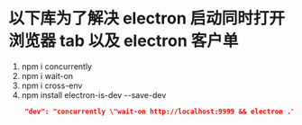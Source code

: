 # 以下库为了解决 electron 启动同时打开浏览器 tab 以及 electron 客户单

1. npm i concurrently
2. npm i wait-on
3. npm i cross-env
4. npm install electron-is-dev --save-dev

```json
    "dev": "concurrently \"wait-on http://localhost:9999 && electron .\" \"cross-env BROWSER=none npm start\"",

```
